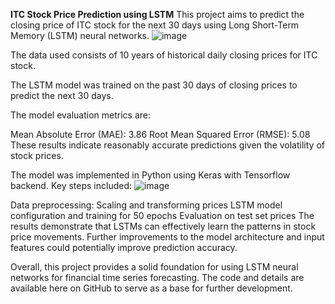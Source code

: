 **ITC Stock Price Prediction using LSTM**
This project aims to predict the closing price of ITC stock for the next 30 days using Long Short-Term Memory (LSTM) neural networks.
![image](https://github.com/sijoalex157/Stock-Prediction-using-LSTM/assets/136322927/eeeffb84-d999-47ef-8512-248258e49ccb)

The data used consists of 10 years of historical daily closing prices for ITC stock.

The LSTM model was trained on the past 30 days of closing prices to predict the next 30 days.

The model evaluation metrics are:

Mean Absolute Error (MAE): 3.86
Root Mean Squared Error (RMSE): 5.08
These results indicate reasonably accurate predictions given the volatility of stock prices.

The model was implemented in Python using Keras with Tensorflow backend. Key steps included:
![image](https://github.com/sijoalex157/Stock-Prediction-using-LSTM/assets/136322927/9b5a63a0-5b88-4183-b640-65cd9911d9e5)

Data preprocessing: Scaling and transforming prices
LSTM model configuration and training for 50 epochs
Evaluation on test set prices
The results demonstrate that LSTMs can effectively learn the patterns in stock price movements. Further improvements to the model architecture and input features could potentially improve prediction accuracy.

Overall, this project provides a solid foundation for using LSTM neural networks for financial time series forecasting. The code and details are available here on GitHub to serve as a base for further development.
